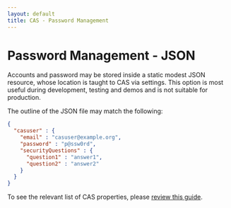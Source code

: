 ```yaml
---
layout: default
title: CAS - Password Management
---
```


# Password Management - JSON

Accounts and password may be stored inside a static modest JSON resource, whose location is taught to CAS via settings.
This option is most useful during development, testing and demos and is not suitable for production.

The outline of the JSON file may match the following:

```json
{
  "casuser" : {
    "email" : "casuser@example.org",
    "password" : "p@ssw0rd",
    "securityQuestions" : {
      "question1" : "answer1",
      "question2" : "answer2"
    }
  }
}
```

To see the relevant list of CAS properties, please [review this guide](Configuration-Properties.html#json-password-management).